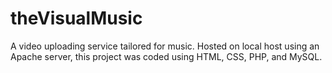 # theVisualMusic
A video uploading service tailored for music. Hosted on local host using an Apache server, this project was coded using HTML, CSS, PHP, and MySQL.
